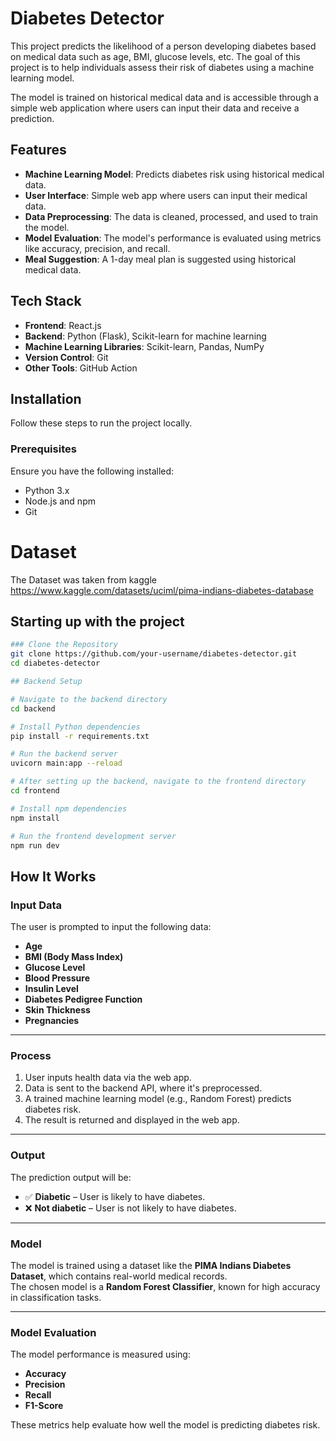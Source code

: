 # Diabetes Detector

This project predicts the likelihood of a person developing diabetes based on medical data such as age, BMI, glucose levels, etc. The goal of this project is to help individuals assess their risk of diabetes using a machine learning model.

The model is trained on historical medical data and is accessible through a simple web application where users can input their data and receive a prediction.

## Features

- **Machine Learning Model**: Predicts diabetes risk using historical medical data.
- **User Interface**: Simple web app where users can input their medical data.
- **Data Preprocessing**: The data is cleaned, processed, and used to train the model.
- **Model Evaluation**: The model's performance is evaluated using metrics like accuracy, precision, and recall.
- **Meal Suggestion**: A 1-day meal plan is suggested using historical medical data.

## Tech Stack

- **Frontend**: React.js
- **Backend**: Python (Flask), Scikit-learn for machine learning
- **Machine Learning Libraries**: Scikit-learn, Pandas, NumPy
- **Version Control**: Git
- **Other Tools**: GitHub Action

## Installation

Follow these steps to run the project locally.

### Prerequisites

Ensure you have the following installed:
- Python 3.x
- Node.js and npm
- Git

# Dataset
The Dataset was taken from kaggle
https://www.kaggle.com/datasets/uciml/pima-indians-diabetes-database

## Starting up with the project

```bash
### Clone the Repository
git clone https://github.com/your-username/diabetes-detector.git
cd diabetes-detector

## Backend Setup

# Navigate to the backend directory
cd backend

# Install Python dependencies
pip install -r requirements.txt

# Run the backend server
uvicorn main:app --reload

# After setting up the backend, navigate to the frontend directory
cd frontend

# Install npm dependencies
npm install

# Run the frontend development server
npm run dev

```

## How It Works

### Input Data

The user is prompted to input the following data:

- **Age**
- **BMI (Body Mass Index)**
- **Glucose Level**
- **Blood Pressure**
- **Insulin Level**
- **Diabetes Pedigree Function**
- **Skin Thickness**
- **Pregnancies**

---

### Process

1. User inputs health data via the web app.
2. Data is sent to the backend API, where it's preprocessed.
3. A trained machine learning model (e.g., Random Forest) predicts diabetes risk.
4. The result is returned and displayed in the web app.

---

### Output

The prediction output will be:

- ✅ **Diabetic** – User is likely to have diabetes.
- ❌ **Not diabetic** – User is not likely to have diabetes.

---

### Model

The model is trained using a dataset like the **PIMA Indians Diabetes Dataset**, which contains real-world medical records.  
The chosen model is a **Random Forest Classifier**, known for high accuracy in classification tasks.

---

### Model Evaluation

The model performance is measured using:

- **Accuracy**
- **Precision**
- **Recall**
- **F1-Score**

These metrics help evaluate how well the model is predicting diabetes risk.

